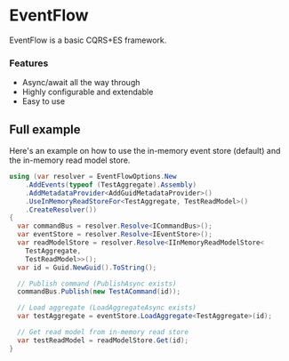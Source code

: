 # EventFlow
EventFlow is a basic CQRS+ES framework.

### Features

* Async/await all the way through
* Highly configurable and extendable
* Easy to use

## Full example
Here's an example on how to use the in-memory event store (default)
and the in-memory read model store.

```csharp
using (var resolver = EventFlowOptions.New
    .AddEvents(typeof (TestAggregate).Assembly)
    .AddMetadataProvider<AddGuidMetadataProvider>()
    .UseInMemoryReadStoreFor<TestAggregate, TestReadModel>()
    .CreateResolver())
{
  var commandBus = resolver.Resolve<ICommandBus>();
  var eventStore = resolver.Resolve<IEventStore>();
  var readModelStore = resolver.Resolve<IInMemoryReadModelStore<
    TestAggregate,
    TestReadModel>>();
  var id = Guid.NewGuid().ToString();

  // Publish command (PublishAsync exists)
  commandBus.Publish(new TestACommand(id));

  // Load aggregate (LoadAggregateAsync exists)
  var testAggregate = eventStore.LoadAggregate<TestAggregate>(id);

  // Get read model from in-memory read store
  var testReadModel = readModelStore.Get(id);
}
```
